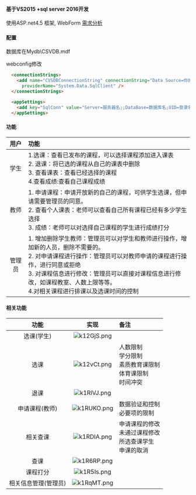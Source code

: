 #### 基于VS2015 +sql server 2016开发
使用ASP.net4.5 框架, WebForm
[需求分析](https://zqyhome.xyz/2017/09/12/%E9%80%89%E8%AF%BE%E7%B3%BB%E7%BB%9F%E7%9A%84%E6%95%B4%E4%BD%93%E8%AE%BE%E8%AE%A1/#more)
#### 配置
数据库在Mydb\CSVDB.mdf

webconfig修改
```html
  <connectionStrings>
    <add name="CVSDBConnectionString" connectionString="Data Source=你的服务器名;Initial Catalog=数据库名;User ID=登录名;Password=密码"
      providerName="System.Data.SqlClient" />
  </connectionStrings>
```

```html
  <appSettings>
    <add key="SqlConn" value="Server=服务器名;;DataBase=数据库名;UID=登录名;PWD=密码"></add>
  </appSettings>
```
#### 功能
用户 | 功能
:---: | :---
学生 | 1.选课：查看已发布的课程，可以选择课程添加进入课表 <br> 2. 退课：将已选的课程从自己的课表中删除 <br> 3. 查看课表：查看已经选择的课程 <br> 4.查看成绩:查看自己课程成绩
教师 | 1.	申请课程：申请开放新的自己的课程，可供学生选课，但申请需要管理员的同意。<br> 2.	查看个人课表：老师可以查看自己所有课程已经有多少学生选择 <br> 3.	成绩：老师可以对选择自己课程的学生进行成绩打分
管理员 | 1.	增加删除学生教师：管理员可以对学生和教师进行操作，增加新的人员，删除不需要的。<br> 2.	对申请课程进行操作：管理员可以对教师申请的课程进行操作，进行同意或拒绝 <br> 3.	对课程信息进行修改：管理员可以直接对课程信息进行修改，如课程教室、人数上限等等。<br>4.对相关课程进行排课以及选课时间的控制

#### 相关功能
功能 | 实现  | 备注 
:---: | :---: |:---
选课(学生)| ![k12GjS.png](https://s2.ax1x.com/2019/01/31/k12GjS.png) |
选课 | ![k12vCt.png](https://s2.ax1x.com/2019/01/31/k12vCt.png) |人数限制 <br> 学分限制 <br> 素质教育课限制 <br> 体育课限制 <br> 时间冲突
退课 | ![k1RlVJ.png](https://s2.ax1x.com/2019/01/31/k1RlVJ.png) |
申请课程(教师) | ![k1RUKO.png](https://s2.ax1x.com/2019/01/31/k1RUKO.png) | 数据验证和控制 <br> 必要项的限制
相关查课 | ![k1RDIA.png](https://s2.ax1x.com/2019/01/31/k1RDIA.png) |申请课程的修改 <br> 未通过课程修改 <br> 所选查课学生 <br> 申课的取消
查课 | ![k1R6RP.png](https://s2.ax1x.com/2019/01/31/k1R6RP.png) |
课程打分 | ![k1R5Is.png](https://s2.ax1x.com/2019/01/31/k1R5Is.png) |
相关信息管理(管理员) | ![k1RqMT.png](https://s2.ax1x.com/2019/01/31/k1RqMT.png) |


